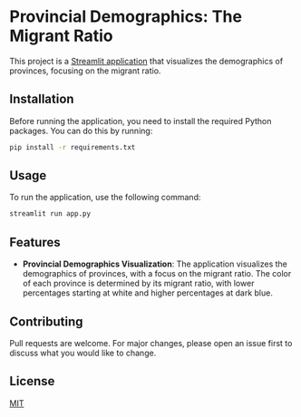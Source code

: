 # Provincial Demographics: The Migrant Ratio

This project is a [Streamlit application](https://italy-demographics-viz.streamlit.app/) that visualizes the demographics of provinces, focusing on the migrant ratio.

## Installation

Before running the application, you need to install the required Python packages. You can do this by running:

```bash
pip install -r requirements.txt
```

## Usage

To run the application, use the following command:

```bash
streamlit run app.py
```

## Features

- **Provincial Demographics Visualization**: The application visualizes the demographics of provinces, with a focus on the migrant ratio. The color of each province is determined by its migrant ratio, with lower percentages starting at white and higher percentages at dark blue.

## Contributing

Pull requests are welcome. For major changes, please open an issue first to discuss what you would like to change.

## License

[MIT](https://choosealicense.com/licenses/mit/)


